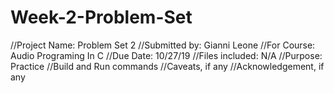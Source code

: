 # Week-2-Problem-Set
 
//Project Name: Problem Set 2
//Submitted by: Gianni Leone
//For Course: Audio Programing In C
//Due Date: 10/27/19
//Files included: N/A
//Purpose: Practice
//Build and Run commands
//Caveats, if any
//Acknowledgement, if any
